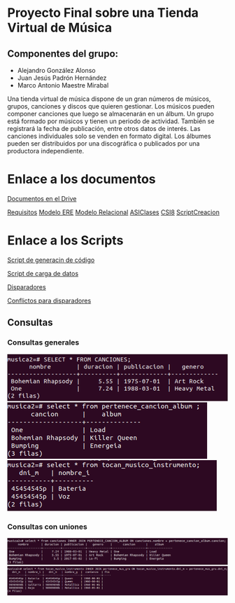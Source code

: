 # Proyecto Final sobre una Tienda Virtual de Música

## Componentes del grupo:
- Alejandro González Alonso
- Juan Jesús Padrón Hernández
- Marco Antonio Maestre Mirabal

Una tienda virtual de música dispone de un gran números de músicos, grupos, canciones y discos que quieren gestionar.
Los músicos pueden componer canciones que luego se almacenarán en un álbum. Un grupo está formado por músicos y tienen un periodo de actividad. 
También se registrará la fecha de publicación, entre otros datos de interés. Las canciones individuales solo se venden en formato digital.
Los álbumes pueden ser distribuidos por una discográfica o publicados por una productora independiente.

# Enlace a los documentos
[Documentos en el Drive](https://drive.google.com/open?id=1mXu9df5QKHjTwj0SfXiZ-Tm6siTKPqTi)

[Requisitos](https://github.com/alu0100997910/abbdd-practicas/blob/master/Musica/Documentos/Requisitos.pdf)
[Modelo ERE](https://github.com/alu0100997910/abbdd-practicas/blob/master/Musica/Documentos/ERE.pdf)
[Modelo Relacional](https://github.com/alu0100997910/abbdd-practicas/blob/master/Musica/Documentos/GrafoRelacional.pdf)
[ASIClases](https://github.com/alu0100997910/abbdd-practicas/blob/master/Musica/Documentos/ASIClases.pdf)
[CSI8](https://github.com/alu0100997910/abbdd-practicas/blob/master/Musica/Documentos/CSI8.pdf)
[ScriptCreacion](https://github.com/alu0100997910/abbdd-practicas/blob/master/Musica/Documentos/ScriptCreacion.pdf)


# Enlace a los Scripts

[Script de generacin de código](https://github.com/alu0100997910/abbdd-practicas/blob/master/Musica/scripts/generacion_codigo.sql)

[Script de carga de datos](https://github.com/alu0100997910/abbdd-practicas/blob/master/Musica/scripts/carga_datos.sql)

[Disparadores](https://github.com/alu0100997910/abbdd-practicas/blob/master/Musica/scripts/disparadores.sql)

[Conflictos para disparadores](https://github.com/alu0100997910/abbdd-practicas/blob/master/Musica/scripts/conflictos_disparadores.sql)


## Consultas
### Consultas generales
![SELECT * FROM CANCIONES](https://github.com/alu0100997910/abbdd-practicas/blob/master/Musica/imagenes/SELECT%20*%20FROM%20CANCIONES.png)
![SELECT * FROM PERTENECE_CANCION_ALBUM](https://github.com/alu0100997910/abbdd-practicas/blob/master/Musica/imagenes/select%20*%20from%20pertene_c_a.png)
![select * from tocan_musico_instrumento](https://github.com/alu0100997910/abbdd-practicas/blob/master/Musica/imagenes/select%20*%20from%20tocan_music_intrumento.png)
### Consultas con uniones
![INNER JOIN 1](https://github.com/alu0100997910/abbdd-practicas/blob/master/Musica/imagenes/inner%20join%201.png)
![INNER JOIN 2](https://github.com/alu0100997910/abbdd-practicas/blob/master/Musica/imagenes/inner%20join%202.png)
